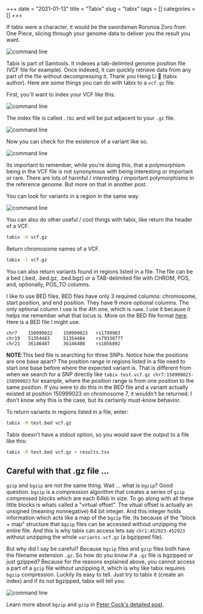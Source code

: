 +++ 
date = "2021-01-13"
title = "Tabix"
slug = "tabix"
tags = []
categories = []
+++

If tabix were a character, it would be the swordsman Roronoa Zoro from One Piece, slicing through your genome data to deliver you the result you want.

![command line](/images/zoro.jpeg)

Tabix is part of Samtools. It indexes a tab-delimted genome position file (VCF file for example). Once indexed, it can quickly retrieve data from any part of the file without decompressing it. Thank you Heng Li 🙏 (tabix author). Here are some things you can do with tabix to a `vcf.gz` file.


First, you'll want to index your VCF like this.

![command line](/images/tabix_make_index.png)

The index file is called `.tbi` and will be put adjacent to your `.gz` file.

![command line](/images/tabix_index_made.png)

Now you can check for the existence of a variant like so. 

![command line](/images/tabix_one_variant.png)

Its important to remember, while you're doing this, that a polymorphism being in the VCF file is not synonymous with being interesting or important or rare. There are lots of harmful / interesting / important polymorphisms in the reference genome. But more on that in another post.


You can look for variants in a region in the same way.

![command line](/images/tabix_region.png)

You can also do other useful / cool things with tabix, like return the header of a VCF.

```sh
tabix -H vcf.gz
```

Return chromosome names of a VCF.
```sh
tabix -l vcf.gz
```

You can also return variants found in regions listed in a file. The file can be a bed (.bed, .bed.gz, .bed.bgz) or a TAB-delimited file with CHROM, POS, and, optionally, POS_TO columns.

I like to use BED files. BED files have only 3 required columns: chromosome, start position, and end position. They have 9 more optional columns. The only optional column I use is the 4th one, which is `name`. I use it because it helps me remember what that locus is. More on the BED file format [here](https://m.ensembl.org/info/website/upload/bed.html). Here is a BED file I might use. 

```tsv
chr7    150999022    150999023   rs1799983
chr19   51354483     51354484    rs79338777
chr21   36146407     36146408    rs1056892
```

__NOTE__:This bed file is searching for three SNPs. Notice how the positions are one base apart? The position range in regions listed in a file need to start one base before where the expected variant is. That is different from when we search for a SNP directly like `tabix test.vcf.gz chr7:150999023-150999023` for example, where the position range is from one position to the same position. If you were to do this in the BED file and a variant actually existed at position 150999023 on chromosome 7, it wouldn't be returned. I don't know why this is the case, but its certainly must-know behavior.

To return variants in regions listed in a file, enter:
```sh
tabix -R test.bed vcf.gz
```

Tabix doesn't have a stdout option, so you would save the output to a file like this:
```sh
tabix -R test.bed vcf.gz > results.tsv
```



## Careful with that .gz file ...

`gzip` and `bgzip` are not the same thing. Wait ... what is `bgzip`? Good question. `bgzip` is a compression algorithm that creates a series of `gzip` compressed blocks which are each 64kb in size. To go along with all these little blocks is whats called a "virtual offset". The vitual offset is actually an unsigned (meaning nonnegative) 64 bit integer. And this integer holds information which acts like a map of the `bgzip` file. Its because of the "block + map" structure that `bgzip` files can be accessed without unzipping the entire file. And this is why tabix can access lets say `chr1:452923-452923` without unzipping the whole `variants.vcf.gz` (a bgzipped file).

But why did I say be careful? Because `bgzip` files and `gzip` files both have the filename extension `.gz`. So how do you know if a `.gz` file is bgzipped or just gzipped? Because for the reasons explained above, you cannot access a part of a `gzip` file without unzipping it, which is why like tabix requires `bgzip` compression. Luckily its easy to tell. Just try to tabix it (create an index) and if its not bgzipped, tabix will tell you:

![command line](/images/tabix_not_bgzipped.png)

Learn more about `bgzip` and `gzip` in [Peter Cock's detailed post](https://blastedbio.blogspot.com/2011/11/bgzf-blocked-bigger-better-gzip.html).

